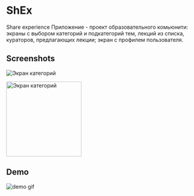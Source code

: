 # ShEx

Share experience
Приложение - проект образовательного комьюнити:
экраны с выбором категорий и подкатегорий тем, лекций из списка, кураторов, предлагающих лекции; экран с профилем пользователя.

## Screenshots

![Экран категорий](/team15/demo/Screenshot_20220621_162458.png)

<img src="/team15/demo/Screenshot_20220621_162458.png" alt="Экран категорий" width="200"/>

## Demo

![demo gif](/team15/demo/demo.gif?raw=true)